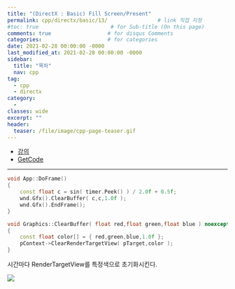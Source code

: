 ```yaml
---
title: "(DirectX : Basic) Fill Screen/Present"
permalink: cpp/directx/basic/13/                # link 직접 지정
#toc: true                       # for Sub-title (On this page)
comments: true                  # for disqus Comments
categories:                     # for categories
date: 2021-02-28 00:00:00 -0000
last_modified_at: 2021-02-28 00:00:00 -0000
sidebar:
  title: "목차"
  nav: cpp
tag:
  - cpp
  - directx
category:
  - 
classes: wide
excerpt: ""
header:
  teaser: /file/image/cpp-page-teaser.gif
---
```


* [강의](https://www.youtube.com/watch?v=2NOgrpXks9A&list=PLqCJpWy5Fohd3S7ICFXwUomYW0Wv67pDD&index=14)
* [GetCode](https://github.com/EasyCoding-7/DirectX-basic-Tutorial/tree/master/13)

---

```cpp
void App::DoFrame()
{
	const float c = sin( timer.Peek() ) / 2.0f + 0.5f;
	wnd.Gfx().ClearBuffer( c,c,1.0f );
	wnd.Gfx().EndFrame();
}
```

```cpp
void Graphics::ClearBuffer( float red,float green,float blue ) noexcept
{
	const float color[] = { red,green,blue,1.0f };
	pContext->ClearRenderTargetView( pTarget,color );
}
```

시간마다 RenderTargetView를 특정색으로 초기화시킨다.

![](/file/image/dxd-basic-13-1.png)

